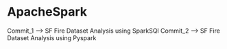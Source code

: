 # ApacheSpark
Commit_1 --> SF Fire Dataset Analysis using SparkSQl
Commit_2 --> SF Fire Dataset Analysis using Pyspark
